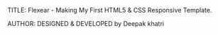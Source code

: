 TITLE: 
Flexear - Making My First HTML5 & CSS Responsive Template.

AUTHOR:
DESIGNED & DEVELOPED by Deepak khatri

<!--- there might be some issue in this project---> 
